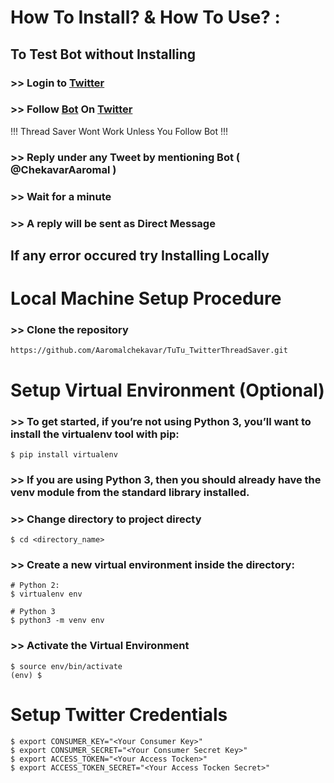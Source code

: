 # How To Install? & How To Use? :

## To Test Bot without Installing

### \>\> Login to [Twitter](https://www.twiiter.com/)

### \>\> Follow [Bot](https://twitter.com/ChekavarAaromal) On [Twitter](https://www.twiiter.com/)

!!! Thread Saver Wont Work Unless You Follow Bot !!!

### \>\> Reply under any Tweet by mentioning Bot ( @ChekavarAaromal )

### \>\> Wait for a minute

### \>\> A reply will be sent as Direct Message

## If any error occured try Installing Locally

# Local Machine Setup Procedure

### \>\> Clone the repository

```
https://github.com/Aaromalchekavar/TuTu_TwitterThreadSaver.git

```
# Setup Virtual Environment (Optional)
### >> To get started, if you’re not using Python 3, you’ll want to install the virtualenv tool with pip:
```
$ pip install virtualenv

```
### >> If you are using Python 3, then you should already have the venv module from the standard library installed.
### >> Change directory to project directy 
```
$ cd <directory_name>

```
### >> Create a new virtual environment inside the directory:
```
# Python 2:
$ virtualenv env

# Python 3
$ python3 -m venv env

```
### >> Activate the Virtual Environment
```
$ source env/bin/activate
(env) $

```
# Setup Twitter Credentials
```
$ export CONSUMER_KEY="<Your Consumer Key>"
$ export CONSUMER_SECRET="<Your Consumer Secret Key>"
$ export ACCESS_TOKEN="<Your Access Tocken>"
$ export ACCESS_TOKEN_SECRET="<Your Access Tocken Secret>"

```